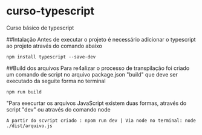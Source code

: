 # curso-typescript
Curso básico de typescript

##Intalação
Antes de executar o projeto é necessário adicionar o typescript ao projeto através do comando abaixo

`npm install typescript --save-dev`

##Build dos arquivos
Para re4alizar o processo de transpilação foi criado um comando de script no arquivo package.json "build" que deve ser executado da seguite forma no terminal

`npm run build`

"Para execurtar os arquivos JavaScript existem duas formas, através do script "dev" ou através do comando node

`
A partir do scvript criado : npom run dev |
Via node no terminal: node ./dist/arquivo.js
`


